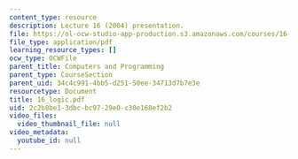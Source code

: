 ```yaml
---
content_type: resource
description: Lecture 16 (2004) presentation.
file: https://ol-ocw-studio-app-production.s3.amazonaws.com/courses/16-01-unified-engineering-i-ii-iii-iv-fall-2005-spring-2006/2c2b8be13dbcbc9729e0c30e168ef2b2_16_logic.pdf
file_type: application/pdf
learning_resource_types: []
ocw_type: OCWFile
parent_title: Computers and Programming
parent_type: CourseSection
parent_uid: 34c4c991-4bb5-d251-50ee-34713d7b7e3e
resourcetype: Document
title: 16_logic.pdf
uid: 2c2b8be1-3dbc-bc97-29e0-c30e168ef2b2
video_files:
  video_thumbnail_file: null
video_metadata:
  youtube_id: null
---
```

